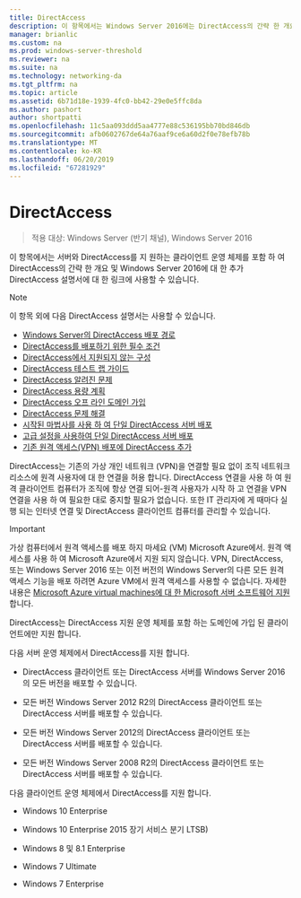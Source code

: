 ```yaml
---
title: DirectAccess
description: 이 항목에서는 Windows Server 2016에는 DirectAccess의 간략 한 개요에 사용할 수 있습니다.
manager: brianlic
ms.custom: na
ms.prod: windows-server-threshold
ms.reviewer: na
ms.suite: na
ms.technology: networking-da
ms.tgt_pltfrm: na
ms.topic: article
ms.assetid: 6b71d18e-1939-4fc0-bb42-29e0e5ffc8da
ms.author: pashort
author: shortpatti
ms.openlocfilehash: 11c5aa093ddd5aa4777e88c536195bb70bd846db
ms.sourcegitcommit: afb0602767de64a76aaf9ce6a60d2f0e78efb78b
ms.translationtype: MT
ms.contentlocale: ko-KR
ms.lasthandoff: 06/20/2019
ms.locfileid: "67281929"
---
```

# <a name="directaccess"></a>DirectAccess

>적용 대상: Windows Server (반기 채널), Windows Server 2016

이 항목에서는 서버와 DirectAccess를 지 원하는 클라이언트 운영 체제를 포함 하 여 DirectAccess의 간략 한 개요 및 Windows Server 2016에 대 한 추가 DirectAccess 설명서에 대 한 링크에 사용할 수 있습니다.  
  
> [!NOTE]  
> 이 항목 외에 다음 DirectAccess 설명서는 사용할 수 있습니다.  
>   
> -   [Windows Server의 DirectAccess 배포 경로](DirectAccess-Deployment-Paths-in-Windows-Server.md)  
> -   [DirectAccess를 배포하기 위한 필수 조건](Prerequisites-for-Deploying-DirectAccess.md)  
> -   [DirectAccess에서 지원되지 않는 구성](DirectAccess-Unsupported-Configurations.md)  
> -   [DirectAccess 테스트 랩 가이드](DirectAccess-Test-Lab-Guides.md)  
> -   [DirectAccess 알려진 문제](DirectAccess-Known-Issues.md)  
> -   [DirectAccess 용량 계획](DirectAccess-Capacity-Planning.md) 
> -   [DirectAccess 오프 라인 도메인 가입](DirectAccess-Offline-Domain-Join.md)  
> -   [DirectAccess 문제 해결](Troubleshooting-DirectAccess.md)  
> -   [시작된 마법사를 사용 하 여 단일 DirectAccess 서버 배포](single-server-wizard/Deploy-a-Single-DirectAccess-Server-Using-the-Getting-Started-Wizard.md)  
> -   [고급 설정을 사용하여 단일 DirectAccess 서버 배포](single-server-advanced/Deploy-a-Single-DirectAccess-Server-with-Advanced-Settings.md)  
> -   [기존 원격 액세스(VPN) 배포에 DirectAccess 추가](add-to-existing-vpn/Add-DirectAccess-to-an-Existing-Remote-Access-VPN-Deployment.md)  
  
DirectAccess는 기존의 가상 개인 네트워크 (VPN)을 연결할 필요 없이 조직 네트워크 리소스에 원격 사용자에 대 한 연결을 허용 합니다. DirectAccess 연결을 사용 하 여 원격 클라이언트 컴퓨터가 조직에 항상 연결 되어-원격 사용자가 시작 하 고 연결을 VPN 연결을 사용 하 여 필요한 대로 중지할 필요가 없습니다. 또한 IT 관리자에 게 때마다 실행 되는 인터넷 연결 및 DirectAccess 클라이언트 컴퓨터를 관리할 수 있습니다.

>[!IMPORTANT]
>가상 컴퓨터에서 원격 액세스를 배포 하지 마세요 \(VM\) Microsoft Azure에서. 원격 액세스를 사용 하 여 Microsoft Azure에서 지원 되지 않습니다. VPN, DirectAccess, 또는 Windows Server 2016 또는 이전 버전의 Windows Server의 다른 모든 원격 액세스 기능을 배포 하려면 Azure VM에서 원격 액세스를 사용할 수 없습니다. 자세한 내용은 [Microsoft Azure virtual machines에 대 한 Microsoft 서버 소프트웨어 지원](https://support.microsoft.com/help/2721672/microsoft-server-software-support-for-microsoft-azure-virtual-machines)합니다.
  
DirectAccess는 DirectAccess 지원 운영 체제를 포함 하는 도메인에 가입 된 클라이언트에만 지원 합니다.  
  
다음 서버 운영 체제에서 DirectAccess를 지원 합니다.  
  
-   DirectAccess 클라이언트 또는 DirectAccess 서버를 Windows Server 2016의 모든 버전을 배포할 수 있습니다.  
  
-   모든 버전 Windows Server 2012 R2의 DirectAccess 클라이언트 또는 DirectAccess 서버를 배포할 수 있습니다.  
  
-   모든 버전 Windows Server 2012의 DirectAccess 클라이언트 또는 DirectAccess 서버를 배포할 수 있습니다.  
  
-   모든 버전 Windows Server 2008 R2의 DirectAccess 클라이언트 또는 DirectAccess 서버를 배포할 수 있습니다.  
  
다음 클라이언트 운영 체제에서 DirectAccess를 지원 합니다.  
  
-   Windows 10 Enterprise  
  
-   Windows 10 Enterprise 2015 장기 서비스 분기 LTSB)  
  
-   Windows 8 및 8.1 Enterprise  
  
-   Windows 7 Ultimate  
  
-   Windows 7 Enterprise
